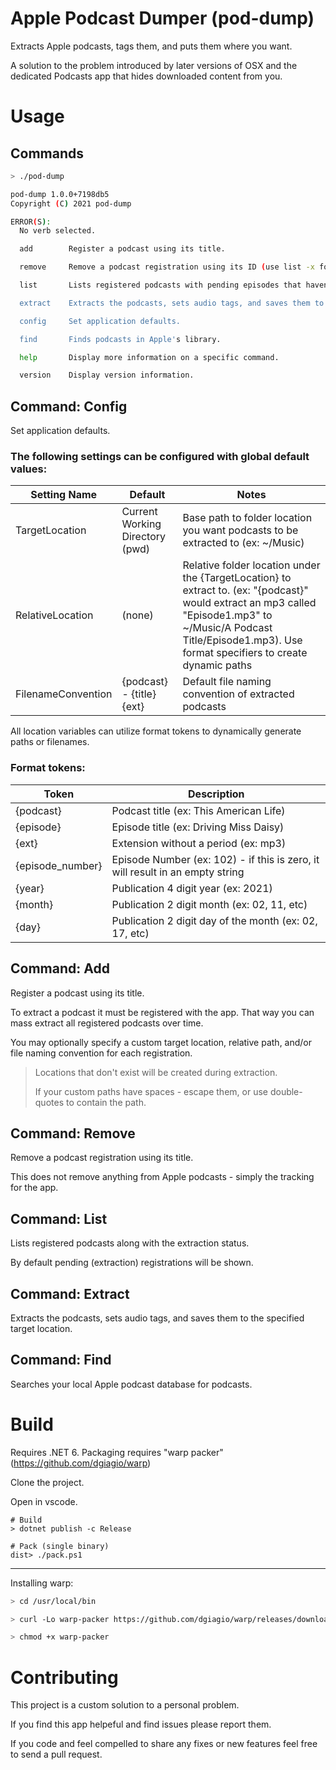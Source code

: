 # Apple Podcast Dumper (pod-dump)

Extracts Apple podcasts, tags them, and puts them where you want.

A solution to the problem introduced by later versions of OSX and the dedicated Podcasts app that hides downloaded content from you.

# Usage

## Commands

```sh
> ./pod-dump

pod-dump 1.0.0+7198db5
Copyright (C) 2021 pod-dump

ERROR(S):
  No verb selected.

  add        Register a podcast using its title.

  remove     Remove a podcast registration using its ID (use list -x for ID).

  list       Lists registered podcasts with pending episodes that haven't been processed (extracted).

  extract    Extracts the podcasts, sets audio tags, and saves them to the specified target location.

  config     Set application defaults.

  find       Finds podcasts in Apple's library.

  help       Display more information on a specific command.

  version    Display version information.
```

## Command: Config

Set application defaults.
### The following settings can be configured with global default values:

|Setting Name|Default|Notes|
|---|---|---|
|TargetLocation|Current Working Directory (pwd)|Base path to folder location you want podcasts to be extracted to (ex: ~/Music)|
|RelativeLocation|(none)|Relative folder location under the {TargetLocation} to extract to. (ex: "{podcast}" would extract an mp3 called "Episode1.mp3" to ~/Music/A Podcast Title/Episode1.mp3). Use format specifiers to create dynamic paths|
|FilenameConvention|{podcast} - {title}{ext}|Default file naming convention of extracted podcasts

All location variables can utilize format tokens to dynamically generate paths or filenames.
### Format tokens:

|Token|Description|
|---|---|
|{podcast}|Podcast title (ex: This American Life)|
|{episode}|Episode title (ex: Driving Miss Daisy)|
|{ext}|Extension without a period (ex: mp3)|
|{episode_number}|Episode Number (ex: 102) - if this is zero, it will result in an empty string|
|{year}|Publication 4 digit year (ex: 2021)|
|{month}|Publication 2 digit month (ex: 02, 11, etc)|
|{day}|Publication 2 digit day of the month (ex: 02, 17, etc)|


## Command: Add

Register a podcast using its title.

To extract a podcast it must be registered with the app. That way you can mass extract all registered podcasts over time.

You may optionally specify a custom target location, relative path, and/or file naming convention for each registration.

> Locations that don't exist will be created during extraction.
>
> If your custom paths have spaces - escape them, or use double-quotes to contain the path.

## Command: Remove

Remove a podcast registration using its title.

This does not remove anything from Apple podcasts - simply the tracking for the app.

## Command: List

Lists registered podcasts along with the extraction status.

By default pending (extraction) registrations will be shown.

## Command: Extract

Extracts the podcasts, sets audio tags, and saves them to the specified target location.

## Command: Find

Searches your local Apple podcast database for podcasts.

# Build
Requires .NET 6.  Packaging requires "warp packer" (https://github.com/dgiagio/warp)

Clone the project.

Open in vscode.

```pwsh
# Build
> dotnet publish -c Release

# Pack (single binary)
dist> ./pack.ps1
```

---

Installing warp:

```sh
> cd /usr/local/bin

> curl -Lo warp-packer https://github.com/dgiagio/warp/releases/download/v0.3.0/macos-x64.warp-packer

> chmod +x warp-packer

```
# Contributing

This project is a custom solution to a personal problem.

If you find this app helpeful and find issues please report them.

If you code and feel compelled to share any fixes or new features feel free to send a pull request.
